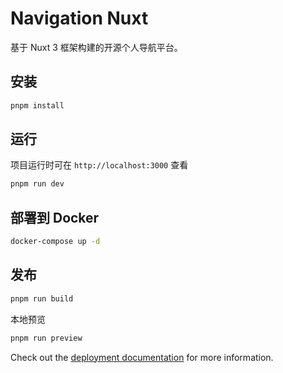 # Navigation Nuxt

基于 Nuxt 3 框架构建的开源个人导航平台。

## 安装

```bash
pnpm install
```

## 运行

项目运行时可在 `http://localhost:3000` 查看

```bash
pnpm run dev
```

## 部署到 Docker

```bash
docker-compose up -d
```

## 发布

```bash
pnpm run build
```

本地预览

```bash
pnpm run preview
```

Check out the [deployment documentation](https://nuxt.com/docs/getting-started/deployment) for more information.
